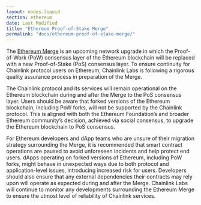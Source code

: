 ```yaml
---
layout: nodes.liquid
section: ethereum
date: Last Modified
title: "Ethereum Proof-of-Stake Merge"
permalink: "docs/ethereum-proof-of-stake-merge/"
---
```


The [Ethereum Merge](https://ethmerge.com/) is an upcoming network upgrade in which the Proof-of-Work (PoW) consensus layer of the Ethereum blockchain will be replaced with a new Proof-of-Stake (PoS) consensus layer. To ensure continuity for Chainlink protocol users on Ethereum, Chainlink Labs is following a rigorous quality assurance process in preparation of the Merge.

The Chainlink protocol and its services will remain operational on the Ethereum blockchain during and after the Merge to the PoS consensus layer. Users should be aware that forked versions of the Ethereum blockchain, including PoW forks, will not be supported by the Chainlink protocol. This is aligned with both the Ethereum Foundation’s and broader Ethereum community’s decision, achieved via social consensus, to upgrade the Ethereum blockchain to PoS consensus.

For Ethereum developers and dApp teams who are unsure of their migration strategy surrounding the Merge, it is recommended that smart contract operations are paused to avoid unforeseen incidents and help protect end users. dApps operating on forked versions of Ethereum, including PoW forks, might behave in unexpected ways due to both protocol and application-level issues, introducing increased risk for users. Developers should also ensure that any external dependencies their contracts may rely upon will operate as expected during and after the Merge. Chainlink Labs will continue to monitor any developments surrounding the Ethereum Merge to ensure the utmost level of reliability of Chainlink services.
